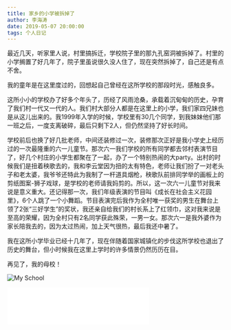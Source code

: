 ```yaml
---
title: 家乡的小学被拆掉了
author: 李海涛
date: 2019-05-07 20:00:00
tags: 个人日记
---
```

最近几天，听家里人说，村里搞拆迁，学校院子里的那九孔窑洞被拆掉了。村里的小学搁置了好几年了，院子里虽说很久没人住了，现在突然拆掉了，自己还是有点不舍。

我的童年是在这里度过的，回想起自己曾经在这所学校的那段时光，感触良多。

这所小小的学校办了好多个年头了，历经了风雨沧桑，承载着沉甸甸的历史，孕育了我们村一代又一代的人。我们村大部分人都是在这里上的小学，我们家四兄妹也是从这儿出来的。我1999年入学的时候，学校里有30几个同学，到我妹妹他们那一班之后，一度支离破碎，最后只剩下2人，但仍然坚持了好长时间。

学校前后也换了好几批老师，中间还装修过一次，装修那次正好是我小学史上经历过的一次最隆重的六一儿童节。那次六一我们学校的所有同学都去邻村表演节目了，好几个村庄的小学生都聚在了一起，办了一个特别热闹的大party。出村的时候我们是扭着秧歌去的，我和李云堂因为扭的太有特色，老师让我们扮了一对老头子和老太婆，我爷爷还特此为我制了一杆道具烟枪，秧歌队前排同学举的画板上的剪纸图案-狮子戏球，是学校的老师请我妈剪的。所以，这一次六一儿童节对我来说是意义重大。还记得那一次，我们年级表演的节目叫《成长在社会主义花园里》，6个人跳了一个小舞蹈。节目表演完后我作为全村唯一获奖的男生在舞台上领了2张“三好学生”的奖状，我还亲自给我们的村长系上了红领巾，这对我来说是至高的荣耀，因为全村只有2名同学获此殊荣，一男一女。那次六一是我外婆作为家长陪我去的，因为太过热闹，加上天气很热，最后我还中暑了。

我在这所小学毕业已经十几年了，现在伴随着国家城镇化的步伐这所学校也退出了历史的舞台，但小时候我在这里上学时的许多情景仍然历历在目。

再见了，我的母校！

![My School](my-school.jpg "我的母校")

<iframe frameborder="no" border="0" marginwidth="0" marginheight="0" width=330 height=86 src="//music.163.com/outchain/player?type=2&id=29722424&auto=1&height=66"></iframe>